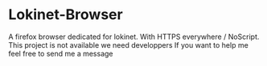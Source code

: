 # Lokinet-Browser
A firefox browser dedicated for lokinet.
With HTTPS everywhere / NoScript.
This project is not available we need developpers 
If you want to help me feel free to send me a message

